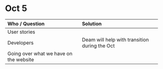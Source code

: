 # Oct 5

| Who / Question | Solution |
| :--- | :--- |
| User stories |  |
| Developers | Deam will help with transition during the Oct |
| Going over what we have on the website |  |

